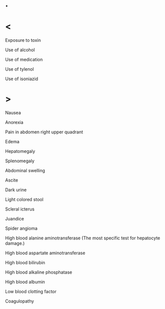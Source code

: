 # .

# <

Exposure to toxin

Use of alcohol

Use of medication

Use of tylenol

Use of isoniazid

# >

Nausea

Anorexia

Pain in abdomen right upper quadrant

Edema

Hepatomegaly

Splenomegaly

Abdominal swelling

Ascite

Dark urine

Light colored stool

Scleral icterus

Juandice

Spider angioma

High blood alanine aminotransferase
(The most specific test for hepatocyte damage.)

High blood aspartate aminotransferase

High blood bilirubin

High blood alkaline phosphatase

High blood albumin

Low blood clotting factor

Coagulopathy
